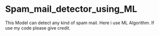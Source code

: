 # Spam_mail_detector_using_ML
This Model can detect any kind of spam mail. Here i use ML Algorithm. If use my code please give credit. 
